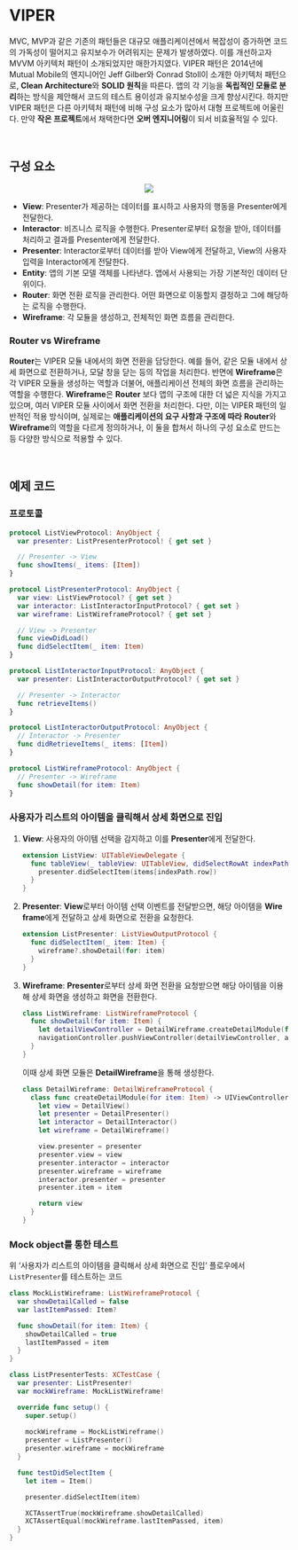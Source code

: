 # VIPER

MVC, MVP과 같은 기존의 패턴들은 대규모 애플리케이션에서 복잡성이 증가하면 코드의 가독성이 떨어지고 유지보수가 어려워지는 문제가 발생하였다. 이를 개선하고자 MVVM 아키텍처 패턴이 소개되었지만 매한가지였다. VIPER 패턴은 2014년에 Mutual Mobile의 엔지니어인 Jeff Gilber와 Conrad Stoll이 소개한 아키텍처 패턴으로, **Clean Architecture**와 **SOLID 원칙**을 따른다. 앱의 각 기능을 **독립적인 모듈로 분리**하는 방식을 제안해서 코드의 테스트 용이성과 유지보수성을 크게 향상시킨다. 하지만 VIPER 패턴은 다른 아키텍처 패턴에 비해 구성 요소가 많아서 대형 프로젝트에 어울린다. 만약 **작은 프로젝트**에서 채택한다면 **오버 엔지니어링**이 되서 비효율적일 수 있다.

&nbsp;
## 구성 요소

<p align="center">
<img src="https://github.com/anjaeyoung26/GithubActions/assets/61190690/d3cc8cb7-059f-48eb-808f-ba3cd95976cc">
</p>

- **View**: Presenter가 제공하는 데이터를 표시하고 사용자의 행동을 Presenter에게 전달한다.
- **Interactor**: 비즈니스 로직을 수행한다. Presenter로부터 요청을 받아, 데이터를 처리하고 결과를 Presenter에게 전달한다.
- **Presenter**: Interactor로부터 데이터를 받아 View에게 전달하고, View의 사용자 입력을 Interactor에게 전달한다.
- **Entity**: 앱의 기본 모델 객체를 나타낸다. 앱에서 사용되는 가장 기본적인 데이터 단위이다.
- **Router**: 화면 전환 로직을 관리한다. 어떤 화면으로 이동할지 결정하고 그에 해당하는 로직을 수행한다.
- **Wireframe**: 각 모듈을 생성하고, 전체적인 화면 흐름을 관리한다.

### Router vs Wireframe

**Router**는 VIPER 모듈 내에서의 화면 전환을 담당한다. 예를 들어, 같은 모듈 내에서 상세 화면으로 전환하거나, 모달 창을 닫는 등의 작업을 처리한다. 반면에 **Wireframe**은 각 VIPER 모듈을 생성하는 역할과 더불어, 애플리케이션 전체의 화면 흐름을 관리하는 역할을 수행한다. **Wireframe**은 **Router** 보다 앱의 구조에 대한 더 넓은 지식을 가지고 있으며, 여러 VIPER 모듈 사이에서 화면 전환을 처리한다. 다만, 이는 VIPER 패턴의 일반적인 적용 방식이며, 실제로는 **애플리케이션의 요구 사항과 구조에 따라** **Router**와 **Wireframe**의 역할을 다르게 정의하거나, 이 둘을 합쳐서 하나의 구성 요소로 만드는 등 다양한 방식으로 적용할 수 있다.

&nbsp;
## 예제 코드

### 프로토콜

```swift
protocol ListViewProtocol: AnyObject {
  var presenter: ListPresenterProtocol! { get set }

  // Presenter -> View
  func showItems(_ items: [Item])
}

protocol ListPresenterProtocol: AnyObject {
  var view: ListViewProtocol? { get set }
  var interactor: ListInteractorInputProtocol? { get set }
  var wireframe: ListWireframeProtocol? { get set }

  // View -> Presenter
  func viewDidLoad()
  func didSelectItem(_ item: Item)
}

protocol ListInteractorInputProtocol: AnyObject {
  var presenter: ListInteractorOutputProtocol? { get set }

  // Presenter -> Interactor
  func retrieveItems()
}

protocol ListInteractorOutputProtocol: AnyObject {
  // Interactor -> Presenter
  func didRetrieveItems(_ items: [Item])
}

protocol ListWireframeProtocol: AnyObject {
  // Presenter -> Wireframe
  func showDetail(for item: Item)
}
```

### 사용자가 리스트의 아이템을 클릭해서 상세 화면으로 진입

1. **View**: 사용자의 아이템 선택을 감지하고 이를 **Presenter**에게 전달한다.
    
    ```swift
    extension ListView: UITableViewDelegate {
      func tableView(_ tableView: UITableView, didSelectRowAt indexPath: IndexPath) {
        presenter.didSelectItem(items[indexPath.row])
      }
    }
    ```
    
2. **Presenter**: **View**로부터 아이템 선택 이벤트를 전달받으면, 해당 아이템을 **Wire frame**에게 전달하고 상세 화면으로 전환을 요청한다.
    
    ```swift
    extension ListPresenter: ListViewOutputProtocol {
      func didSelectItem(_ item: Item) {
        wireframe?.showDetail(for: item)
      }
    }
    ```
    
3. **Wireframe**: **Presenter**로부터 상세 화면 전환을 요청받으면 해당 아이템을 이용해 상세 화면을 생성하고 화면을 전환한다.
    
    ```swift
    class ListWireframe: ListWireframeProtocol {
      func showDetail(for item: Item) {
        let detailViewController = DetailWireframe.createDetailModule(for: item)
        navigationController.pushViewController(detailViewController, animated: true)
      }
    }
    ```
    
    이때 상세 화면 모듈은 **DetailWireframe**을 통해 생성한다.
    
    ```swift
    class DetailWireframe: DetailWireframeProtocol {
      class func createDetailModule(for item: Item) -> UIViewController {
        let view = DetailView()
        let presenter = DetailPresenter()
        let interactor = DetailInteractor()
        let wireframe = DetailWireframe()
    
        view.presenter = presenter
        presenter.view = view
        presenter.interactor = interactor
        presenter.wireframe = wireframe
        interactor.presenter = presenter
        presenter.item = item

        return view
      }
    }
    ```
    

### Mock object를 통한 테스트

위 ‘사용자가 리스트의 아이템을 클릭해서 상세 화면으로 진입’ 플로우에서 `ListPresenter`를 테스트하는 코드

```swift
class MockListWireframe: ListWireframeProtocol {
  var showDetailCalled = false
  var lastItemPassed: Item?

  func showDetail(for item: Item) {
    showDetailCalled = true
    lastItemPassed = item
  }
}

class ListPresenterTests: XCTestCase {
  var presenter: ListPresenter!
  var mockWireframe: MockListWireframe!

  override func setup() {
    super.setup()
		
    mockWireframe = MockListWireframe()
    presenter = ListPresenter()
    presenter.wireframe = mockWireframe
  }

  func testDidSelectItem {
    let item = Item()

    presenter.didSelectItem(item)

    XCTAssertTrue(mockWireframe.showDetailCalled)
    XCTAssertEqual(mockWireframe.lastItemPassed, item)
  }
}
```